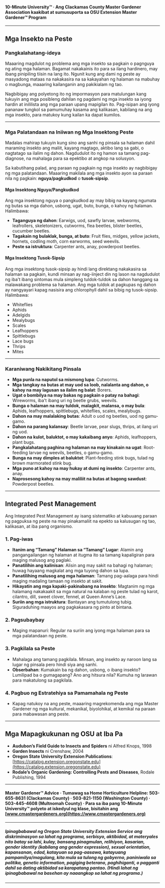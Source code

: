 #### 10-Minute University™ · Ang Clackamas County Master Gardener Association kaakibat at sumusuporta sa OSU Extension Master Gardener™ Program

---

## Mga Insekto na Peste

### Pangkalahatang-ideya

Maaaring magdulot ng problema ang mga insekto sa pagkain o pagnguya ng ating mga halaman. Bagamat nakakainis ito para sa ilang hardinero, may ibang pinipiling tiisin na lang ito. Ngunit kung ang dami ng peste ay masyadong mataas na nakakasira na sa kakayahan ng halaman na mabuhay o magbunga, maaaring kailanganin ang pakikialam ng tao.

Nagbibigay ang polyetong ito ng impormasyon para matulungan kang tukuyin ang mga posibleng dahilan ng pagdami ng mga insekto sa iyong hardin at inililista ang mga paraan upang mapigilan ito. Pag-isipan ang iyong pananaw tungkol sa pamumuhay kasama ang kalikasan, kabilang na ang mga insekto, para matukoy kung kailan ka dapat kumilos.

---

### Mga Palatandaan na Iniiwan ng Mga Insektong Peste

Madalas mahirap tukuyin kung sino ang sanhi ng pinsala sa halaman dahil maraming insekto ang maliit, kayang magtago, aktibo lang sa gabi, o nagtatago sa ilalim ng dahon. Nagdudulot ito ng hamon sa tamang pag-diagnose, na mahalaga para sa epektibo at angkop na solusyon.

Sa kabutihang palad, ang paraan ng pagkain ng mga insekto ay nagbibigay ng mga palatandaan. Maaaring makilala ang mga insekto ayon sa paraan nila ng pagkain: **nguya/pagkudkod** o **tusok-sipsip**.

#### Mga Insektong Nguya/Pangkudkod

Ang mga insektong nguya o pangkudkod ay may bibig na kayang ngumata ng butas sa mga dahon, usbong, ugat, buto, bunga, o kahoy ng halaman. Halimbawa:

- **Taganguya ng dahon**: Earwigs, uod, sawfly larvae, webworms, leafrollers, skeletonizers, cutworms, flea beetles, blister beetles, cucumber beetles.
- **Tagakain ng bulaklak, bunga, at buto**: Fruit flies, midges, yellow jackets, hornets, codling moth, corn earworms, seed weevils.
- **Peste sa istruktura**: Carpenter ants, anay, powderpost beetles.

#### Mga Insektong Tusok-Sipsip

Ang mga insektong tusok-sipsip ay hindi lang direktang nakakasira sa halaman sa pagkain, kundi minsan ay nag-iinject din ng lason na nagdudulot ng iba't ibang sintomas mula simpleng tuldok-tuldok sa dahon hanggang sa malawakang problema sa halaman. Ang mga tuldok at pagkupas ng dahon ay nangyayari kapag nasisira ang chlorophyll dahil sa bibig ng tusok-sipsip. Halimbawa:

- Whiteflies
- Aphids
- Adelgids
- Mealybugs
- Scales
- Leafhoppers
- Spittlebugs
- Lace bugs
- Thrips
- Mites

---

### Karaniwang Nakikitang Pinsala

- **Mga punla na naputol sa mismong lupa**: Cutworms.
- **Mga tangkay na butas at may uod sa loob, nalalanta ang dahon, o kahoy na may lagusan sa ilalim ng balat**: Borers.
- **Ugat o bombilya na may bakas ng pagkain o patay na bahagi**: Wireworms, iba't ibang uri ng beetle grubs, weevils.
- **Bunga o halaman na may tuldok, malagkit, malansa, o may bula**: Aphids, leafhoppers, spittlebugs, whiteflies, scales, mealybugs.
- **Dahon na may malalaking butas**: Adult o uod ng beetles, uod ng gamu-gamo.
- **Dahon na parang kalansay**: Beetle larvae, pear slugs, thrips, at ilang uri ng uod.
- **Dahon na kulot, baluktot, o may kakaibang anyo**: Aphids, leafhoppers, plant bugs.
- **Pangkalahatang paghina ng halaman na may kinakain na ugat**: Root-feeding larvae ng weevils, beetles, o gamu-gamo.
- **Bunga na may dimples at baluktot**: Plant-feeding stink bugs, tulad ng brown marmorated stink bug.
- **Mga puno at kahoy na may hukay at dumi ng insekto**: Carpenter ants, anay.
- **Naprosesong kahoy na may maliliit na butas at bagong sawdust**: Powderpost beetles.

---

## Integrated Pest Management

Ang Integrated Pest Management ay isang sistematiko at kabuuang paraan ng pagpuksa ng peste na may pinakamaliit na epekto sa kalusugan ng tao, kalikasan, at iba pang organismo.

### 1. Pag-iwas

- **Itanim ang “Tamang” Halaman sa “Tamang” Lugar**: Alamin ang pangangailangan ng halaman at itugma ito sa tamang kapaligiran para maging malusog ang paglaki.
- **Panatilihin ang kalinisan**: Alisin ang may sakit na bahagi ng halaman; huwag hayaang magkalat ang mga tuyong dahon sa lupa.
- **Panatilihing malusog ang mga halaman**: Tamang pag-aalaga para hindi maging madaling tamaan ng insekto at sakit.
- **Hikayatin ang mga kapaki-pakinabang na insekto**: Magtanim ng mga halamang nakakaakit sa mga natural na kalaban ng peste tulad ng karot, cilantro, dill, sweet clover, fennel, at Queen Anne’s Lace.
- **Suriin ang mga istruktura**: Bantayan ang tumutulong tubig. Siguraduhing maayos ang pagkakasara ng pinto at bintana.

### 2. Pagsubaybay

- Maging mapanuri: Regular na suriin ang iyong mga halaman para sa mga palatandaan ng peste.

### 3. Pagkilala sa Peste

- Mahalaga ang tamang pagkilala. Minsan, ang insekto ay naroon lang sa lugar ng pinsala pero hindi siya ang sanhi.
- **Obserbahan**: Kumakain ba ng dahon, usbong, o ibang insekto? Lumilipad ba o gumagapang? Ano ang hitsura nila? Kumuha ng larawan para makatulong sa pagkilala.

### 4. Pagbuo ng Estratehiya sa Pamamahala ng Peste

- Kapag natukoy na ang peste, maaaring magrekomenda ang mga Master Gardener ng mga kultural, mekanikal, biyolohikal, at kemikal na paraan para mabawasan ang peste.

---

## Mga Mapagkukunan ng OSU at Iba Pa

- **Audubon’s Field Guide to Insects and Spiders** ni Alfred Knops, 1998
- **Garden Insects** ni Crenshaw, 2004
- **Oregon State University Extension Publications**: [https://catalog.extension.oregonstate.edu](https://catalog.extension.oregonstate.edu)
- **Rodale’s Organic Gardening: Controlling Pests and Diseases**, Rodale Publishing, 1994

---

#### Master Gardener™ Advice · Tumawag sa Home Horticulture Helpline: 503-655-8631 (Clackamas County) · 503-821-1150 (Washington County) · 503-445-4608 (Multnomah County) · Para sa iba pang 10-Minute University™ polyeto at iskedyul ng klase, bisitahin ang [www.cmastergardeners.org](https://www.cmastergardeners.org)

---

##### Ipinagbabawal ng Oregon State University Extension Service ang diskriminasyon sa lahat ng programa, serbisyo, aktibidad, at materyales nito batay sa lahi, kulay, bansang pinagmulan, relihiyon, kasarian, gender identity (kabilang ang gender expression), sexual orientation, kapansanan, edad, katayuan sa pag-aasawa, katayuang pampamilya/magulang, kita mula sa tulong ng gobyerno, paniniwala sa politika, genetic information, pagiging beterano, paghihiganti, o pagganti dahil sa dating aktibidad sa karapatang pantao. (Hindi lahat ng ipinagbabawal na basehan ay naaangkop sa lahat ng programa.)
---